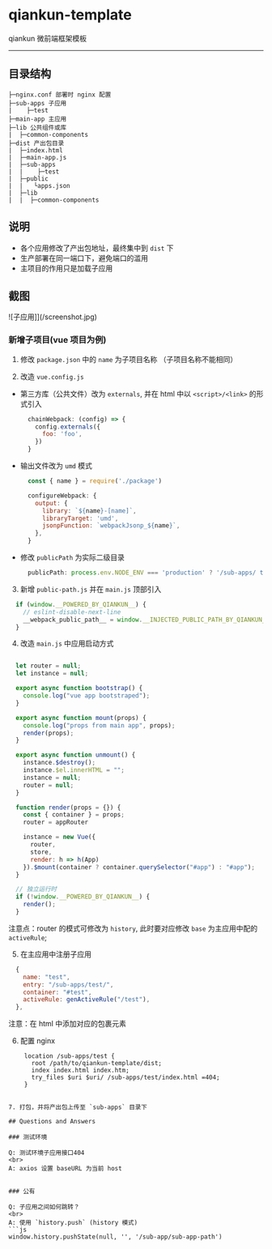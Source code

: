 # qiankun-template

qiankun 微前端框架模板

----------------------------------------------------------------

## 目录结构
```
├─nginx.conf 部署时 nginx 配置
├─sub-apps 子应用
|    ├─test
├─main-app 主应用
├─lib 公共组件或库
|  ├─common-components
├─dist 产出包目录
|  ├─index.html
|  ├─main-app.js
|  ├─sub-apps
|  |    ├─test
|  ├─public
|  |   └apps.json
|  ├─lib
|  |  ├─common-components
```

## 说明
- 各个应用修改了产出包地址，最终集中到 `dist` 下
- 生产部署在同一端口下，避免端口的滥用
- 主项目的作用只是加载子应用

## 截图
  ![子应用]](/screenshot.jpg)


### 新增子项目(vue 项目为例)

1. 修改 `package.json` 中的 `name` 为子项目名称 （子项目名称不能相同）
   
2. 改造 `vue.config.js`

  - 第三方库（公共文件）改为 `externals`, 并在 html 中以 `<script>/<link>` 的形式引入
    ```javascript
      chainWebpack: (config) => {
        config.externals({
          foo: 'foo',
        })
      }
    ```
  - 输出文件改为 `umd` 模式
    ```javascript
      const { name } = require('./package')

      configureWebpack: {
        output: {
          library: `${name}-[name]`,
          libraryTarget: 'umd',
          jsonpFunction: `webpackJsonp_${name}`,
        },
      }
    ```
  - 修改 `publicPath` 为实际二级目录
    ```javascript
      publicPath: process.env.NODE_ENV === 'production' ? '/sub-apps/ test/' : '/',
    ```
3. 新增 `public-path.js` 并在 `main.js` 顶部引入
  ```javascript
    if (window.__POWERED_BY_QIANKUN__) {
      // eslint-disable-next-line
      __webpack_public_path__ = window.__INJECTED_PUBLIC_PATH_BY_QIANKUN__
    }

  ```
4. 改造 `main.js` 中应用启动方式

  ```javascript

    let router = null;
    let instance = null;

    export async function bootstrap() {
      console.log("vue app bootstraped");
    }

    export async function mount(props) {
      console.log("props from main app", props);
      render(props);
    }

    export async function unmount() {
      instance.$destroy();
      instance.$el.innerHTML = "";
      instance = null;
      router = null;
    }

    function render(props = {}) {
      const { container } = props;
      router = appRouter

      instance = new Vue({
        router,
        store,
        render: h => h(App)
      }).$mount(container ? container.querySelector("#app") : "#app");
    }

    // 独立运行时
    if (!window.__POWERED_BY_QIANKUN__) {
      render();
    }

  ```

  注意点：router 的模式可修改为 `history`, 此时要对应修改 `base` 为主应用中配的 `activeRule`;

5. 在主应用中注册子应用
   
  ```javascript
    {
      name: "test",
      entry: "/sub-apps/test/",
      container: "#test",
      activeRule: genActiveRule("/test"),
    },
  ```
  注意：在 html 中添加对应的包裹元素

6. 配置 nginx
   
   ```nginx
    location /sub-apps/test {
      root /path/to/qiankun-template/dist;
      index index.html index.htm;
      try_files $uri $uri/ /sub-apps/test/index.html =404;
    }
  ```

7. 打包，并将产出包上传至 `sub-apps` 目录下

## Questions and Answers

### 测试环境

Q: 测试环境子应用接口404
<br>
A: axios 设置 baseURL 为当前 host


### 公有
  
Q: 子应用之间如何跳转？
<br>
A: 使用 `history.push` (history 模式)
  ```js
  window.history.pushState(null, '', '/sub-app/sub-app-path')
  ```
